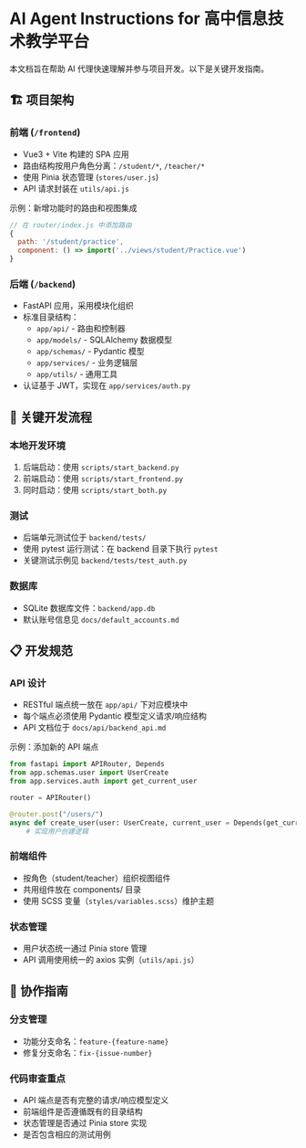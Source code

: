 # AI Agent Instructions for 高中信息技术教学平台

本文档旨在帮助 AI 代理快速理解并参与项目开发。以下是关键开发指南。

## 🏗️ 项目架构

### 前端 (`/frontend`)
- Vue3 + Vite 构建的 SPA 应用
- 路由结构按用户角色分离：`/student/*`, `/teacher/*`
- 使用 Pinia 状态管理 (`stores/user.js`)
- API 请求封装在 `utils/api.js`

示例：新增功能时的路由和视图集成
```js
// 在 router/index.js 中添加路由
{
  path: '/student/practice',
  component: () => import('../views/student/Practice.vue')
}
```

### 后端 (`/backend`)
- FastAPI 应用，采用模块化组织
- 标准目录结构：
  - `app/api/` - 路由和控制器
  - `app/models/` - SQLAlchemy 数据模型
  - `app/schemas/` - Pydantic 模型
  - `app/services/` - 业务逻辑层
  - `app/utils/` - 通用工具
- 认证基于 JWT，实现在 `app/services/auth.py`

## 🔑 关键开发流程

### 本地开发环境
1. 后端启动：使用 `scripts/start_backend.py`
2. 前端启动：使用 `scripts/start_frontend.py`
3. 同时启动：使用 `scripts/start_both.py`

### 测试
- 后端单元测试位于 `backend/tests/`
- 使用 pytest 运行测试：在 backend 目录下执行 `pytest`
- 关键测试示例见 `backend/tests/test_auth.py`

### 数据库
- SQLite 数据库文件：`backend/app.db`
- 默认账号信息见 `docs/default_accounts.md`

## 📋 开发规范

### API 设计
- RESTful 端点统一放在 `app/api/` 下对应模块中
- 每个端点必须使用 Pydantic 模型定义请求/响应结构
- API 文档位于 `docs/api/backend_api.md`

示例：添加新的 API 端点
```python
from fastapi import APIRouter, Depends
from app.schemas.user import UserCreate
from app.services.auth import get_current_user

router = APIRouter()

@router.post("/users/")
async def create_user(user: UserCreate, current_user = Depends(get_current_user)):
    # 实现用户创建逻辑
```

### 前端组件
- 按角色（student/teacher）组织视图组件
- 共用组件放在 components/ 目录
- 使用 SCSS 变量（`styles/variables.scss`）维护主题

### 状态管理
- 用户状态统一通过 Pinia store 管理
- API 调用使用统一的 axios 实例（`utils/api.js`）

## 🤝 协作指南

### 分支管理
- 功能分支命名：`feature-{feature-name}`
- 修复分支命名：`fix-{issue-number}`

### 代码审查重点
- API 端点是否有完整的请求/响应模型定义
- 前端组件是否遵循既有的目录结构
- 状态管理是否通过 Pinia store 实现
- 是否包含相应的测试用例